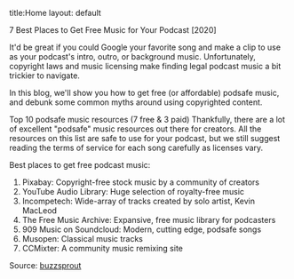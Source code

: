 title:Home
layout: default

7 Best Places to Get Free Music for Your Podcast [2020]


It'd be great if you could Google your favorite song and make a clip to use as your podcast's intro, outro, or background music. Unfortunately, copyright laws and music licensing make finding legal podcast music a bit trickier to navigate.

In this blog, we'll show you how to get free (or affordable) podsafe music, and debunk some common myths around using copyrighted content.

Top 10 podsafe music resources (7 free & 3 paid)
Thankfully, there are a lot of excellent "podsafe" music resources out there for creators. All the resources on this list are safe to use for your podcast, but we still suggest reading the terms of service for each song carefully as licenses vary.

Best places to get free podcast music:

1. Pixabay: Copyright-free stock music by a community of creators
2. YouTube Audio Library: Huge selection of royalty-free music
3. Incompetech: Wide-array of tracks created by solo artist, Kevin MacLeod
4. The Free Music Archive: Expansive, free music library for podcasters
5. 909 Music on Soundcloud: Modern, cutting edge, podsafe songs
6. Musopen: Classical music tracks
7. CCMixter: A community music remixing site

Source: [buzzsprout](https://www.buzzsprout.com/blog/free-music-for-podcasts)
